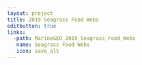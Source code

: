 ```yaml
---
layout: project
title: 2019 Seagrass Food Webs
editbutton: true
links:
  -path: MarineGEO_2019_Seagrass_Food_Webs
   name: Seagrass Food Webs
   icon: save_alt
---
```

